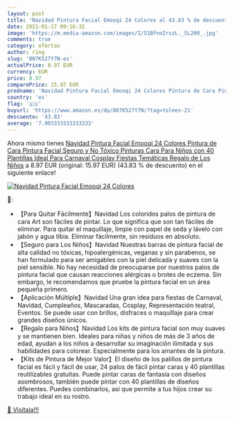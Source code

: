 ```yaml
---
layout: post
title: 'Navidad Pintura Facial Emooqi 24 Colores al 43.83 % de descuento'
date: 2021-01-17 09:16:32
image: 'https://m.media-amazon.com/images/I/51BfnoZrxzL._SL200_.jpg'
comments: true
category: ofertas
author: ring
slug: 'B07K527Y7N-es'
actualPrice: 8.97 EUR
currency: EUR
price: 8.97
comparePrice: 15.97 EUR
prodname: 'Navidad Pintura Facial Emooqi 24 Colores Pintura de Cara Pintura Facial Seguro y No Tóxico Pinturas Cara Para Niños con 40 Plantillas Ideal Para Carnaval Cosplay Fiestas Temáticas Regalo de Los Niños'
country: 'es'
flag: '🇪🇸'
buyurl: 'https://www.amazon.es/dp/B07K527Y7N/?tag=tolees-21'
descuento: '43.83'
average: '7.903333333333333'
---
```


Ahora mismo tienes [Navidad Pintura Facial Emooqi 24 Colores Pintura de Cara Pintura Facial Seguro y No Tóxico Pinturas Cara Para Niños con 40 Plantillas Ideal Para Carnaval Cosplay Fiestas Temáticas Regalo de Los Niños](https://www.amazon.es/dp/B07K527Y7N/?tag=tolees-21) a 8.97 EUR (original: 15.97 EUR) (43.83 %  de descuento) en el siguiente enlace!

[![Navidad Pintura Facial Emooqi 24 Colores](https://m.media-amazon.com/images/I/51BfnoZrxzL._SL200_.jpg)](https://www.amazon.es/dp/B07K527Y7N/?tag=tolees-21)

🔎:

- 【Para Quitar Fácilmente】Navidad Los coloridos palos de pintura de cara Art son fáciles de pintar. Lo que significa que son tan fáciles de eliminar. Para quitar el maquillaje, limpie con papel de seda y lávelo con jabón y agua tibia. Eliminar fácilmente, sin residuos en absoluto.
- 【Seguro para Los Niños】Navidad Nuestras barras de pintura facial de alta calidad no tóxicas, hipoalergénicas, veganas y sin parabenos, se han formulado para ser amigables con la piel delicada y suaves con la piel sensible. No hay necesidad de preocuparse por nuestros palos de pintura facial que causan reacciones alérgicas o brotes de eczema. Sin embargo, le recomendamos que pruebe la pintura facial en un área pequeña primero.
- 【Aplicación Múltiple】Navidad Una gran idea para fiestas de Carnaval, Navidad, Cumpleaños, Mascaradas, Cosplay, Representación teatral, Eventos. Se puede usar con brillos, disfraces o maquillaje para crear grandes diseños únicos.
- 【Regalo para Niños】Navidad Los kits de pintura facial son muy suaves y se mantienen bien. Ideales para niñas y niños de más de 3 años de edad, ayudan a los niños a desarrollar su imaginación ilimitada y sus habilidades para colorear. Especialmente para los amantes de la pintura.
- 【Kits de Pintura de Mejor Valor】El diseño de los palillos de pintura facial es fácil y fácil de usar, 24 palos de fácil pintar caras y 40 plantillas reutilizables gratuitas. Puede pintar caras de fantasía con diseños asombrosos, también puede pintar con 40 plantillas de diseños diferentes. Puedes combinarlos, así que permite a tus hijos crear su trabajo ideal en su rostro.

[🛒 Visítala!!!](https://www.amazon.es/dp/B07K527Y7N/?tag=tolees-21)
